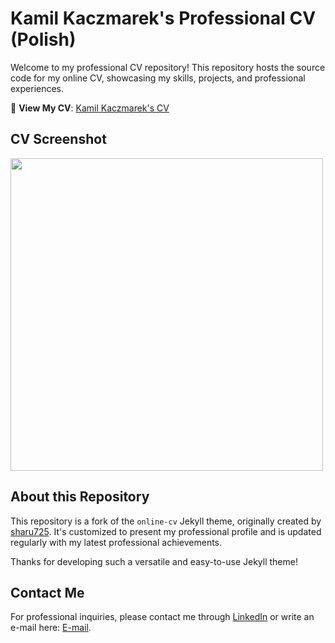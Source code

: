 # Kamil Kaczmarek's Professional CV (Polish)

Welcome to my professional CV repository! This repository hosts the source code for my online CV, showcasing my skills, projects, and professional experiences.

🔗 **View My CV**: [Kamil Kaczmarek's CV](https://kamilkaczmareksolutions.github.io/KamilKaczmarek-CV-PL/)

## CV Screenshot
<img src="https://github.com/kamilkaczmareksolutions/KamilKaczmarek-CV-ENG/assets/95218485/fb29b3ea-e0a5-4d09-bb53-21daf0ef4ad8" width="500">

## About this Repository
This repository is a fork of the `online-cv` Jekyll theme, originally created by [sharu725](https://github.com/sharu725). It's customized to present my professional profile and is updated regularly with my latest professional achievements.

Thanks for developing such a versatile and easy-to-use Jekyll theme!

## Contact Me
For professional inquiries, please contact me through [LinkedIn](https://www.linkedin.com/in/kamilkaczmareksolutions/) or write an e-mail here: [E-mail](mailto:contact@kamilkaczmareksolutions.com).